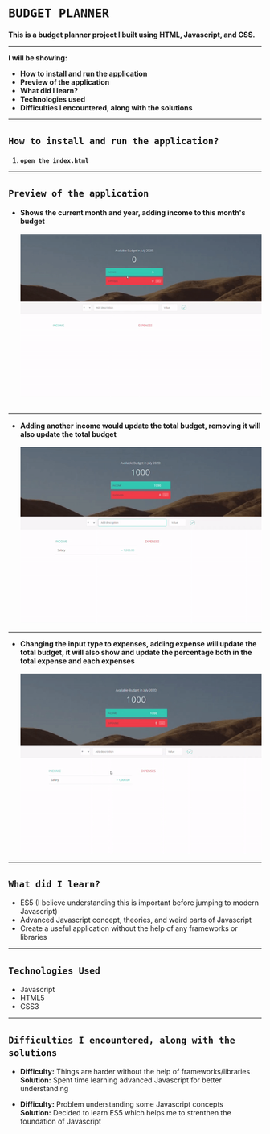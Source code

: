 # ``BUDGET PLANNER``
**This is a budget planner project I built using HTML, Javascript, and CSS.**
___
**I will be showing:**

+ **How to install and run the application**
+ **Preview of the application**
+ **What did I learn?**
+ **Technologies used**
+ **Difficulties I encountered, along with the solutions**

___
## ``How to install and run the application?``

1. **`open the index.html`**
___
## ``Preview of the application``
- **Shows the current month and year, adding income to this month's budget**  <br />  <br />
![](https://github.com/MatthewSusanto/resource/blob/master/budgety/ezgif.com-video-to-gif.gif?)  <br />  <br />
___
- **Adding another income would update the total budget, removing it will also update the total budget**  <br />  <br />
![](https://github.com/MatthewSusanto/resource/blob/master/budgety/ezgif.com-video-to-gif%20(1).gif?)
___
- **Changing the input type to expenses, adding expense will update the total budget, it will also show and update the percentage both in the total expense and each expenses**  <br />  <br />
![](https://github.com/MatthewSusanto/resource/blob/master/budgety/ezgif.com-video-to-gif%20(2).gif?)
___
## ``What did I learn?``

- ES5 (I believe understanding this is important before jumping to modern Javascript)
- Advanced Javascript concept, theories, and weird parts of Javascript
- Create a useful application without the help of any frameworks or libraries


___
## ``Technologies Used``

- Javascript
- HTML5
- CSS3
___
## ``Difficulties I encountered, along with the solutions``

- **Difficulty:** Things are harder without the help of frameworks/libraries  <br />
**Solution:** Spent time learning advanced Javascript for better understanding

- **Difficulty:** Problem understanding some Javascript concepts <br />
**Solution:** Decided to learn ES5 which helps me to strenthen the foundation of Javascript

